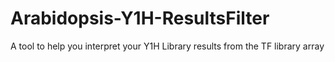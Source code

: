 # Arabidopsis-Y1H-ResultsFilter
A tool to help you interpret your Y1H Library results from the TF library array

